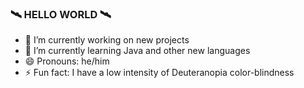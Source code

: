 ### 🛰 HELLO WORLD 🛰

<!--
**gabrgcr/gabrgcr** is a ✨ _special_ ✨ repository because its `README.md` (this file) appears on your GitHub profile.

Here are some ideas to get you started: -->

- 🔭 I’m currently working on new projects
- 🌱 I’m currently learning Java and other new languages
- 😄 Pronouns: he/him
- ⚡ Fun fact: I have a low intensity of Deuteranopia color-blindness
